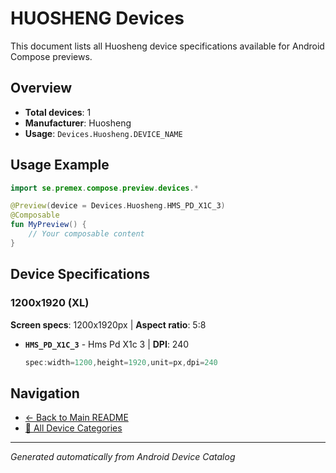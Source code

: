 # HUOSHENG Devices

This document lists all Huosheng device specifications available for Android Compose previews.

## Overview

- **Total devices**: 1
- **Manufacturer**: Huosheng
- **Usage**: `Devices.Huosheng.DEVICE_NAME`

## Usage Example

```kotlin
import se.premex.compose.preview.devices.*

@Preview(device = Devices.Huosheng.HMS_PD_X1C_3)
@Composable
fun MyPreview() {
    // Your composable content
}
```

## Device Specifications

### 1200x1920 (XL)

**Screen specs**: 1200x1920px | **Aspect ratio**: 5:8

- **`HMS_PD_X1C_3`** - Hms Pd X1c 3 | **DPI**: 240
  ```kotlin
  spec:width=1200,height=1920,unit=px,dpi=240
  ```

## Navigation

- [← Back to Main README](../../README.md)
- [📱 All Device Categories](../README.md)

---
*Generated automatically from Android Device Catalog*
